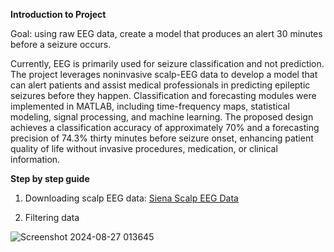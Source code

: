 ****Introduction to Project****

Goal: using raw EEG data, create a model that produces an alert 30 minutes before a seizure occurs.

Currently, EEG is primarily used for seizure classification
and not prediction. The project leverages noninvasive
scalp-EEG data to develop a model that can alert
patients and assist medical professionals in predicting
epileptic seizures before they happen. Classification and
forecasting modules were implemented in MATLAB,
including time-frequency maps, statistical modeling,
signal processing, and machine learning. The proposed
design achieves a classification accuracy of
approximately 70% and a forecasting precision of 74.3%
thirty minutes before seizure onset, enhancing patient
quality of life without invasive procedures, medication,
or clinical information.


****Step by step guide****

1) Downloading scalp EEG data: [Siena Scalp EEG Data](https://physionet.org/content/siena-scalp-eeg/1.0.0/)


2) Filtering data

![Screenshot 2024-08-27 013645](https://github.com/user-attachments/assets/132efa7e-bad4-4b9f-9f6a-9b4047e389b2)

